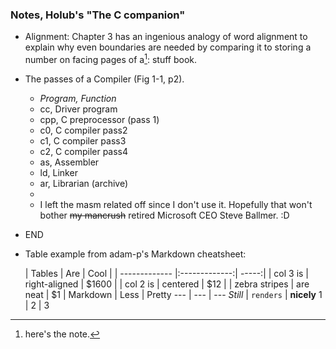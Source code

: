 
### Notes, Holub's "The C companion"

* Alignment: Chapter 3 has an ingenious analogy of word alignment to explain why even boundaries are needed by comparing it to storing a number on facing pages of a[^1]: stuff book.
[^1]: here's the note.

* The passes of a Compiler (Fig 1-1, p2). 
    * *Program,		Function*
    * cc, Driver program 
    * cpp, C preprocessor (pass 1)
    * c0, C compiler pass2
    * c1, C compiler pass3
    * c2, C compiler pass4
    * as, Assembler
    * ld, Linker
    * ar, Librarian (archive)
    * 
    * I left the masm related off since I don't use it. Hopefully that won't bother ~~my mancrush~~ retired Microsoft CEO Steve Ballmer. :D
    
    

    
* END

* Table example from adam-p's Markdown cheatsheet:

    | Tables        | Are           | Cool  |
| ------------- |:-------------:| -----:|
| col 3 is      | right-aligned | $1600 |
| col 2 is      | centered      |   $12 |
| zebra stripes | are neat      |    $1 |
Markdown | Less | Pretty
--- | --- | ---
*Still* | `renders` | **nicely**
1 | 2 | 3